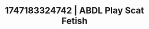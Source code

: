 ---
categories:
- Intimate storytelling
- Natural curves
- Breath play
- Body positivity
- Safe for work
image: /assets/images/1747183324742.jpeg
layout: post
seo:
  description: Featured content with exclusive Scat Fetish, ABDL Play. HD images available.
  keywords: Scat Fetish, ABDL Play
  og_image: /assets/images/1747183324742.jpeg
  schema_type: VisualArtwork
tags:
- ABDL Play
- Scat Fetish
- '#1747183324742'
title: 1747183324742 | ABDL Play Scat Fetish
---